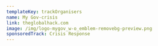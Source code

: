 ```yaml
---
templateKey: trackOrganisers
name: My Gov-crisis
link: theglobalhack.com
image: /img/logo-mygov_w-o_emblem-removebg-preview.png
sponsoredTrack: Crisis Response
---
```

